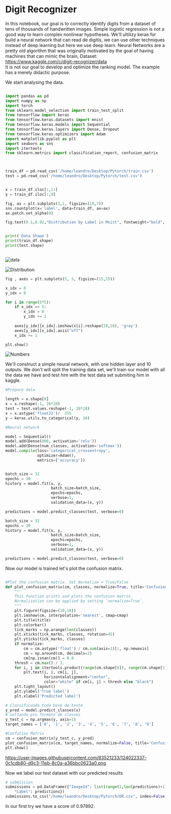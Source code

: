 # Digit Recognizer

In this notebook, our goal is to correctly identify digits from a dataset of tens of thousands of handwritten images. Simple logistic regression is not a good way to learn complex nonlinear hypotheses. We'll ultilizy keras for build a neural network that can read de digitis, we can use other techniques instead of deep learning but here we use deep learn. Neural Networks are a pretty old algorithm that was originally motivated by the goal of having machines that can mimic the brain, 
Dataset: https://www.kaggle.com/c/digit-recognizer/data  
It is not our goal to develop and optimize the ranking model. The example has a merely didactic purpose.

We start analysing the data.


```python

```


```python
import pandas as pd
import numpy as np
import torch
from sklearn.model_selection import train_test_split
from tensorflow import keras
from tensorflow.keras.datasets import mnist
from tensorflow.keras.models import Sequential
from tensorflow.keras.layers import Dense, Dropout
from tensorflow.keras.optimizers import Adam
import matplotlib.pyplot as plt
import seaborn as sns
import itertools
from sklearn.metrics import classification_report, confusion_matrix



train_df = pd.read_csv('/home/leandro/Desktop/Pytorch/train.csv')
test = pd.read_csv('/home/leandro/Desktop/Pytorch/test.csv')


x = train_df.iloc[:,1:]
y = train_df.iloc[:,0]

fig, ax = plt.subplots(1,1, figsize=(10,7))
sns.countplot(x='label', data=train_df, ax=ax)
ax.patch.set_alpha(0)

fig.text(0.1,0.92,"Distribution by Label in Mnist", fontweight="bold", fontfamily='serif', fontsize=17)


print('Data Shape')
print(train_df.shape)
print(test.shape)



```

![data](https://user-images.githubusercontent.com/83521233/124021752-4d60bb80-d9c2-11eb-9a2a-9c800541c8ad.png)

![Distribution](https://user-images.githubusercontent.com/83521233/124021738-489c0780-d9c2-11eb-9c45-8bf9ee44f0fa.png)


```python
fig , axes = plt.subplots(5, 5, figsize=(15,15))

x_idx = 0
y_idx = 0

for i in range(5*5):
    if x_idx == 5:
        x_idx = 0
        y_idx += 1
        
    axes[y_idx][x_idx].imshow(x[i].reshape(28,28), 'gray')
    axes[y_idx][x_idx].axis("off")
    x_idx += 1

plt.show()


```

![Numbers](https://user-images.githubusercontent.com/83521233/124021839-6bc6b700-d9c2-11eb-8aba-2a710d775fc8.png)

We'll construct a simple neural network, with one hidden layer and 10 outputs. We don't will split the training data set, we'll train our model with all the data we have and test him with the test data set submiting him in kaggle.



```python
#Prepare data

length = x.shape[0]
x = x.reshape(-1, 28*28)
test = test.values.reshape(-1, 28*28)
x = x.astype('float32')/  255
y = keras.utils.to_categorical(y, 10)
```


```python
#Neural network

model = Sequential()
model.add(Dense(800, activation='relu'))
model.add(Dense(num_classes, activation='softmax'))
model.compile(loss='categorical_crossentropy',
              optimizer=Adam(),
              metrics=['accuracy'])


batch_size = 32
epochs = 30
history = model.fit(x, y,
                    batch_size=batch_size,
                    epochs=epochs,
                    verbose=1,
                    validation_data=(x, y))

predictions = model.predict_classes(test, verbose=0)

batch_size = 32
epochs = 30
history = model.fit(x, y,
                    batch_size=batch_size,
                    epochs=epochs,
                    verbose=1,
                    validation_data=(x, y))

predictions = model.predict_classes(test, verbose=0)


```

Now our model is trained let's plot the confusion matrix.


```python

#Plot the confusion matrix. Set Normalize = True/False
def plot_confusion_matrix(cm, classes, normalize=True, title='Confusion matrix', cmap=plt.cm.Blues):
    """
    This function prints and plots the confusion matrix.
    Normalization can be applied by setting `normalize=True`.
    """
    plt.figure(figsize=(10,10))
    plt.imshow(cm, interpolation='nearest', cmap=cmap)
    plt.title(title)
    plt.colorbar()
    tick_marks = np.arange(len(classes))
    plt.xticks(tick_marks, classes, rotation=45)
    plt.yticks(tick_marks, classes)
    if normalize:
        cm = cm.astype('float') / cm.sum(axis=1)[:, np.newaxis]
        cm = np.around(cm, decimals=2)
        cm[np.isnan(cm)] = 0.0
    thresh = cm.max() / 2.
    for i, j in itertools.product(range(cm.shape[0]), range(cm.shape[1])):
        plt.text(j, i, cm[i, j],
                 horizontalalignment="center",
                 color="white" if cm[i, j] > thresh else "black")
    plt.tight_layout()
    plt.ylabel('True label')
    plt.xlabel('Predicted label')

# Classificando toda base de teste
y_pred = model.predict_classes(x)
# voltando pro formato de classes
y_test_c = np.argmax(y, axis=1)
target_names = ['0', '1', '2', '3', '4', '5', '6', '7', '8', '9']

#Confution Matrix
cm = confusion_matrix(y_test_c, y_pred)
plot_confusion_matrix(cm, target_names, normalize=False, title='Confusion Matrix')
plt.show()

```

https://user-images.githubusercontent.com/83521233/124022337-0c1cdb80-d9c3-11eb-8c0a-a36bbc0623a0.png

Now we label our test dataset with our predicted results


```python
# submission
submissions = pd.DataFrame({"ImageId": list(range(1,len(predictions)+1)),
    "Label": predictions})
submissions.to_csv("/home/leandro/Desktop/Pytorch/DR.csv", index=False, header=True)
```

In our first try we have  a score of 0.97892.
